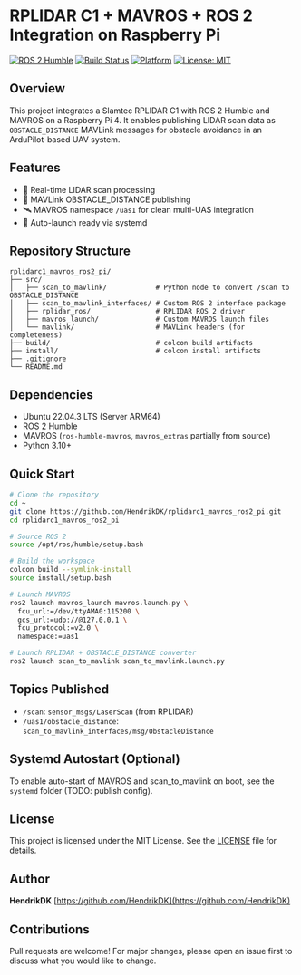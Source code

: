 # RPLIDAR C1 + MAVROS + ROS 2 Integration on Raspberry Pi

[![ROS 2 Humble](https://img.shields.io/badge/ROS--2-Humble-blue.svg)](https://docs.ros.org/en/humble/index.html)
[![Build Status](https://img.shields.io/badge/build-passing-brightgreen)]()
[![Platform](https://img.shields.io/badge/platform-Raspberry%20Pi%204-orange)]()
[![License: MIT](https://img.shields.io/badge/License-MIT-yellow.svg)](https://opensource.org/licenses/MIT)

## Overview

This project integrates a Slamtec RPLIDAR C1 with ROS 2 Humble and MAVROS on a Raspberry Pi 4. It enables publishing LIDAR scan data as `OBSTACLE_DISTANCE` MAVLink messages for obstacle avoidance in an ArduPilot-based UAV system.

## Features

* 🔄 Real-time LIDAR scan processing
* 📡 MAVLink OBSTACLE\_DISTANCE publishing
* 🛰️ MAVROS namespace `/uas1` for clean multi-UAS integration
* 🚀 Auto-launch ready via systemd

## Repository Structure

```
rplidarc1_mavros_ros2_pi/
├── src/
│   ├── scan_to_mavlink/            # Python node to convert /scan to OBSTACLE_DISTANCE
│   ├── scan_to_mavlink_interfaces/ # Custom ROS 2 interface package
│   ├── rplidar_ros/                # RPLIDAR ROS 2 driver
│   ├── mavros_launch/              # Custom MAVROS launch files
│   └── mavlink/                    # MAVLink headers (for completeness)
├── build/                          # colcon build artifacts
├── install/                        # colcon install artifacts
├── .gitignore
└── README.md
```

## Dependencies

* Ubuntu 22.04.3 LTS (Server ARM64)
* ROS 2 Humble
* MAVROS (`ros-humble-mavros`, `mavros_extras` partially from source)
* Python 3.10+

## Quick Start

```bash
# Clone the repository
cd ~
git clone https://github.com/HendrikDK/rplidarc1_mavros_ros2_pi.git
cd rplidarc1_mavros_ros2_pi

# Source ROS 2
source /opt/ros/humble/setup.bash

# Build the workspace
colcon build --symlink-install
source install/setup.bash

# Launch MAVROS
ros2 launch mavros_launch mavros.launch.py \
  fcu_url:=/dev/ttyAMA0:115200 \
  gcs_url:=udp://@127.0.0.1 \
  fcu_protocol:=v2.0 \
  namespace:=uas1

# Launch RPLIDAR + OBSTACLE_DISTANCE converter
ros2 launch scan_to_mavlink scan_to_mavlink.launch.py
```

## Topics Published

* `/scan`: `sensor_msgs/LaserScan` (from RPLIDAR)
* `/uas1/obstacle_distance`: `scan_to_mavlink_interfaces/msg/ObstacleDistance`

## Systemd Autostart (Optional)

To enable auto-start of MAVROS and scan\_to\_mavlink on boot, see the `systemd` folder (TODO: publish config).

## License

This project is licensed under the MIT License. See the [LICENSE](LICENSE) file for details.

## Author

**HendrikDK**
[https://github.com/HendrikDK](https://github.com/HendrikDK)

## Contributions

Pull requests are welcome! For major changes, please open an issue first to discuss what you would like to change.
